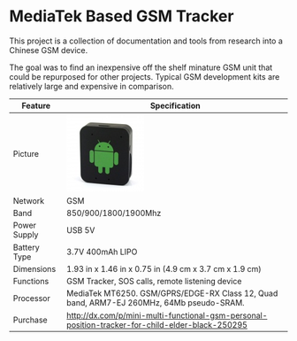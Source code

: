 MediaTek Based GSM Tracker
==========================

This project is a collection of documentation and tools from research into a Chinese GSM device.

The goal was to find an inexpensive off the shelf minature GSM unit that could be repurposed for other projects. Typical GSM development kits are relatively large and expensive in comparison.

Feature      | Specification
------------ | -------------
Picture      | ![Image](docs/images/device00.jpg)
Network      | GSM
Band         | 850/900/1800/1900Mhz
Power Supply | USB 5V
Battery Type | 3.7V 400mAh LIPO
Dimensions   | 1.93 in x 1.46 in x 0.75 in (4.9 cm x 3.7 cm x 1.9 cm)
Functions    | GSM Tracker, SOS calls, remote listening device
Processor    | MediaTek MT6250. GSM/GPRS/EDGE-RX Class 12, Quad band, ARM7-EJ 260MHz, 64Mb pseudo-SRAM.
Purchase     | http://dx.com/p/mini-multi-functional-gsm-personal-position-tracker-for-child-elder-black-250295
